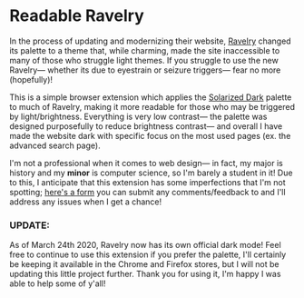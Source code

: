 # Readable Ravelry

In the process of updating and modernizing their website, [Ravelry](https://www.ravelry.com/) changed its palette to a theme that, while charming, made the site inaccessible to many of those who struggle light themes. If you struggle to use the new Ravelry&mdash; whether its due to eyestrain or seizure triggers&mdash; fear no more (hopefully)!

This is a simple browser extension which applies the [Solarized Dark](https://ethanschoonover.com/solarized/) palette to much of Ravelry, making it more readable for those who may be triggered by light/brightness. Everything is very low contrast&mdash; the palette was designed purposefully to reduce brightness contrast&mdash; and overall I have made the website dark with specific focus on the most used pages (ex. the advanced search page).

I'm not a professional when it comes to web design&mdash; in fact, my major is history and my **minor** is computer science, so I'm barely a student in it! Due to this, I anticipate that this extension has some imperfections that I'm not spotting; [here's a form](https://forms.gle/fHaxTqVwdk3KVRAE8) you can submit any comments/feedback to and I'll address any issues when I get a chance!

### UPDATE:
As of March 24th 2020, Ravelry now has its own official dark mode! Feel free to continue to use this extension if you prefer the palette, I'll certainly be keeping it available in the Chrome and Firefox stores, but I will not be updating this little project further. Thank you for using it, I'm happy I was able to help some of y'all!
